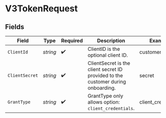 # V3TokenRequest


## Fields

| Field                                                                            | Type                                                                             | Required                                                                         | Description                                                                      | Example                                                                          |
| -------------------------------------------------------------------------------- | -------------------------------------------------------------------------------- | -------------------------------------------------------------------------------- | -------------------------------------------------------------------------------- | -------------------------------------------------------------------------------- |
| `ClientId`                                                                       | *string*                                                                         | :heavy_check_mark:                                                               | ClientID is the optional client ID.                                              | customer_id                                                                      |
| `ClientSecret`                                                                   | *string*                                                                         | :heavy_check_mark:                                                               | ClientSecret is the client secret ID provided to the customer during onboarding. | secret                                                                           |
| `GrantType`                                                                      | *string*                                                                         | :heavy_check_mark:                                                               | GrantType only allows option: `client_credentials`.                              | client_credentials                                                               |